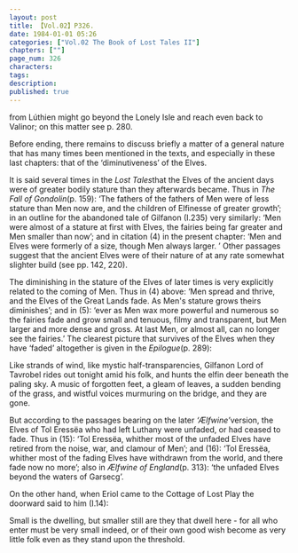 ```yaml
---
layout: post
title: 【Vol.02】P326.
date: 1984-01-01 05:26
categories: ["Vol.02 The Book of Lost Tales II"]
chapters: [""]
page_num: 326
characters: 
tags: 
description: 
published: true
---
```


<p style="text-indent: 0;">
from Lúthien might go beyond the Lonely Isle and reach even back to<BR>Valinor; on this matter see p. 280.
</p>

Before ending, there remains to discuss briefly a matter of a general nature that has many times been mentioned in the texts, and especially in these last chapters: that of the ‘diminutiveness’ of the Elves.

It is said several times in the <I>Lost Tales</I>that the Elves of the ancient days were of greater bodily stature than they afterwards became. Thus in <I>The Fall of Gondolin</I>(p. 159): ‘The fathers of the fathers of Men were of less stature than Men now are, and the children of Elfinesse of greater growth’; in an outline for the abandoned tale of Gilfanon (I.235) very similarly: ‘Men were almost of a stature at first with Elves, the fairies being far greater and Men smaller than now’; and in citation (4) in the present chapter: ‘Men and Elves were formerly of a size, though Men always larger. ’ Other passages suggest that the ancient Elves were of their nature of at any rate somewhat slighter build (see pp. 142, 220).

The diminishing in the stature of the Elves of later times is very explicitly related to the coming of Men. Thus in (4) above: ‘Men spread and thrive, and the Elves of the Great Lands fade. As Men's stature grows theirs diminishes’; and in (5): ‘ever as Men wax more powerful and numerous so the fairies fade and grow small and tenuous, filmy and transparent, but Men larger and more dense and gross. At last Men, or almost all, can no longer see the fairies.’ The clearest picture that survives of the Elves when they have ‘faded’ altogether is given in the <I>Epilogue</I>(p. 289):

Like strands of wind, like mystic half-transparencies, Gilfanon Lord of Tavrobel rides out tonight amid his folk, and hunts the elfin deer beneath the paling sky. A music of forgotten feet, a gleam of leaves, a sudden bending of the grass, and wistful voices murmuring on the bridge, and they are gone.

But according to the passages bearing on the later <I>‘Ælfwine’</I>version, the Elves of Tol Eressëa who had left Luthany were unfaded, or had ceased to fade. Thus in (15): ‘Tol Eressëa, whither most of the unfaded Elves have retired from the noise, war, and clamour of Men’; and (16): ‘Tol Eressëa, whither most of the fading Elves have withdrawn from the world, and there fade now no more’; also in <I>Ælfwine of England</I>(p. 313): ‘the unfaded Elves beyond the waters of Garsecg’.

On the other hand, when Eriol came to the Cottage of Lost Play the doorward said to him (I.14):

Small is the dwelling, but smaller still are they that dwell here - for all who enter must be very small indeed, or of their own good wish become as very little folk even as they stand upon the threshold.

